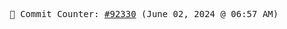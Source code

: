 <p align="center">
    <samp>
        📮 Commit Counter: <a href="https://github.com/Javascript-void0/Javascript-void0/commits/main">#92330</a> (June 02, 2024 @ 06:57 AM)
    </samp>
</p>